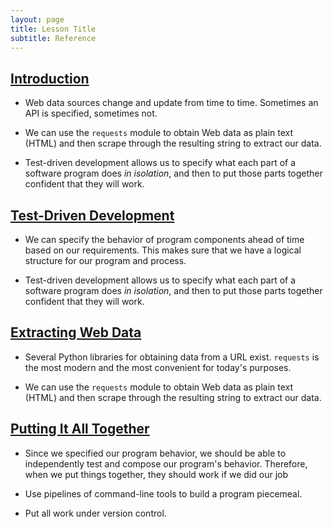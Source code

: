 ```yaml
---
layout: page
title: Lesson Title
subtitle: Reference
---
```

##  [Introduction](01-intro.html)

*   Web data sources change and update from time to time.
    Sometimes an API is specified, sometimes not.

*   We can use the `requests` module to obtain Web data as
    plain text (HTML) and then scrape through the resulting
    string to extract our data.

*   Test-driven development allows us to specify what each part
    of a software program does *in isolation*, and then to put
    those parts together confident that they will work.


##  [Test-Driven Development](02-tdd.html)

*   We can specify the behavior of program components ahead of time
    based on our requirements.  This makes sure that we have a logical
    structure for our program and process.

*   Test-driven development allows us to specify what each part
    of a software program does *in isolation*, and then to put
    those parts together confident that they will work.


##  [Extracting Web Data](03-web.html)

*   Several Python libraries for obtaining data from a URL exist.
    `requests` is the most modern and the most convenient for
    today's purposes.

*   We can use the `requests` module to obtain Web data as
    plain text (HTML) and then scrape through the resulting
    string to extract our data.


##  [Putting It All Together](04-all.html)

*   Since we specified our program behavior, we should be able to
    independently test and compose our program's behavior.  Therefore,
    when we put things together, they should work if we did our job

*   Use pipelines of command-line tools to build a program piecemeal.

*   Put all work under version control.
